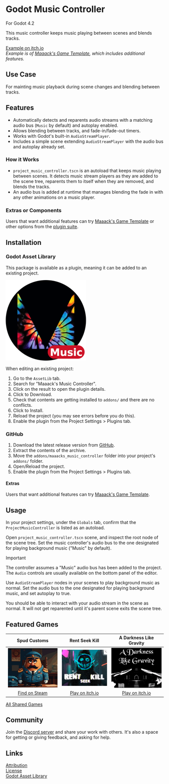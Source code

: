 # Godot Music Controller
For Godot 4.2

This music controller keeps music playing between scenes and blends tracks.

[Example on itch.io](https://maaack.itch.io/godot-game-template)  
_Example is of [Maaack's Game Template](https://github.com/Maaack/Godot-Game-Template), which includes additional features._

## Use Case
For mainting music playback during scene changes and blending between tracks.

## Features

* Automatically detects and reparents audio streams with a matching audio bus (`Music` by default) and autoplay enabled.
* Allows blending between tracks, and fade-in/fade-out timers.
* Works with Godot's built-in `AudioStreamPlayer`.
* Includes a simple scene extending `AudioStreamPlayer` with the audio bus and autoplay already set.

### How it Works
- `project_music_controller.tscn` is an autoload that keeps music playing between scenes. It detects music stream players as they are added to the scene tree, reparents them  to itself when they are removed, and blends the tracks.
- An audio bus is added at runtime that manages blending the fade in with any other animations on a music player.  

### Extras or Components

Users that want additional features can try [Maaack's Game Template](https://github.com/Maaack/Godot-Game-Template) or other options from the [plugin suite](/addons/maaacks_music_controller/docs/PluginSuite.md).  

## Installation

### Godot Asset Library
This package is available as a plugin, meaning it can be added to an existing project. 

![Package Icon](/addons/maaacks_music_controller/media/MusicController-Icon-black-transparent-256x256.png)  

When editing an existing project:

1.  Go to the `AssetLib` tab.
2.  Search for "Maaack's Music Controller".
3.  Click on the result to open the plugin details.
4.  Click to Download.
5.  Check that contents are getting installed to `addons/` and there are no conflicts.
6.  Click to Install.
7.  Reload the project (you may see errors before you do this).
8.  Enable the plugin from the Project Settings > Plugins tab.


### GitHub


1.  Download the latest release version from [GitHub](https://github.com/Maaack/Godot-Music-Controller/releases/latest).  
2.  Extract the contents of the archive.
3.  Move the `addons/maaacks_music_controller` folder into your project's `addons/` folder.  
4.  Open/Reload the project.  
5.  Enable the plugin from the Project Settings > Plugins tab.  

#### Extras

Users that want additional features can try [Maaack's Game Template](https://github.com/Maaack/Godot-Game-Template).  

## Usage

In your project settings, under the `Globals` tab, confirm that the `ProjectMusicController` is listed as an autoload.

Open `project_music_controller.tscn` scene, and inspect the root node of the scene tree. Set the music controller's audio bus to the one designated for playing background music ("Music" by default).

> [!IMPORTANT]  
> The controller assumes a "Music" audio bus has been added to the project. The `Audio` controls are usually available on the bottom panel of the editor.  

Use `AudioStreamPlayer` nodes in your scenes to play background music as normal. Set the audio bus to the one designated for playing background music, and set autoplay to true.  

You should be able to interact with your audio stream in the scene as normal. It will not get reparented until it's parent scene exits the scene tree.  

## Featured Games

| Spud Customs | Rent Seek Kill  | A Darkness Like Gravity  |  
| :-------:| :-------: | :-------: |
![Spud Customs](/addons/maaacks_music_controller/media/screenshot-game-spud-customs.png)  |  ![Rent-Seek-Kill](/addons/maaacks_music_controller/media/screenshot-game-rent-seek-kill.png)  |  ![A Darkness Like Gravity](/addons/maaacks_music_controller/media/screenshot-game-a-darkness-like-gravity.png)  |
[Find on Steam](https://store.steampowered.com/app/3291880/Spud_Customs/) | [Play on itch.io](https://xandruher.itch.io/rent-seek-kill)  |  [Play on itch.io](https://maaack.itch.io/a-darkness-like-gravity)  |


[All Shared Games](/addons/maaacks_music_controller/docs/GamesMade.md)  


## Community

Join the [Discord server](https://discord.gg/AyZrJh5AMp ) and share your work with others. It's also a space for getting or giving feedback, and asking for help. 

## Links
[Attribution](ATTRIBUTION.md)  
[License](LICENSE.txt)  
[Godot Asset Library](https://godotengine.org/asset-library/asset/2898)  
